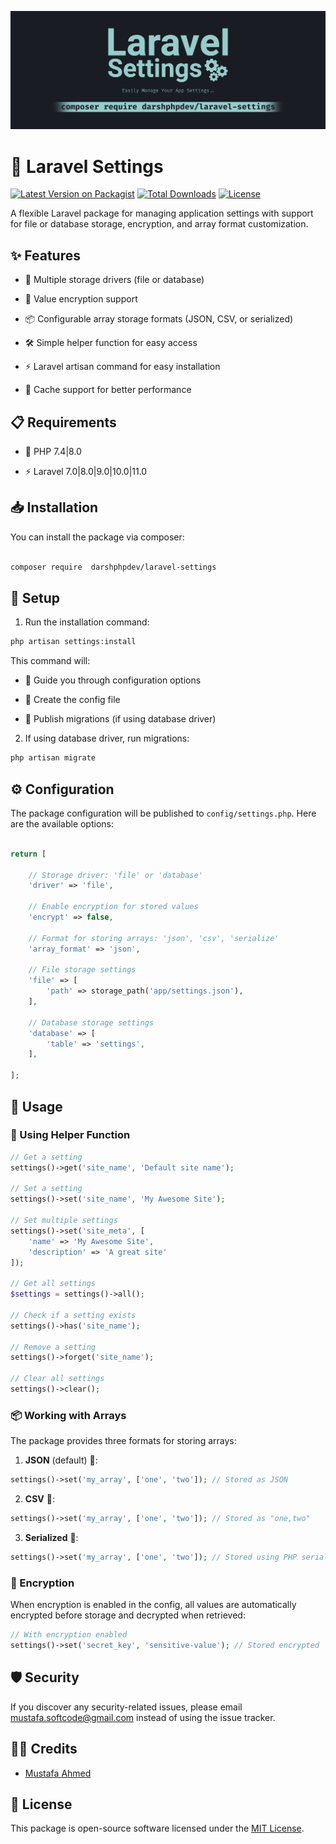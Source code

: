<p align="center"><img src="/art/socialcard.png" alt="Laravel Api Response Formatter"></p>

# 🔧 Laravel Settings

[![Latest Version on Packagist](https://img.shields.io/packagist/v/darshphpdev/laravel-settings.svg)](https://packagist.org/packages/darshphpdev/laravel-settings)
[![Total Downloads](https://img.shields.io/packagist/dt/darshphpdev/laravel-settings.svg)](https://packagist.org/packages/darshphpdev/laravel-settings)
[![License](https://img.shields.io/packagist/l/darshphpdev/laravel-settings.svg)](https://packagist.org/packages/darshphpdev/laravel-settings)

A flexible Laravel package for managing application settings with support for file or database storage, encryption, and array format customization.

  

## ✨ Features

  

- 💾 Multiple storage drivers (file or database)

- 🔐 Value encryption support

- 📦 Configurable array storage formats (JSON, CSV, or serialized)

- 🛠️ Simple helper function for easy access

- ⚡ Laravel artisan command for easy installation

- 🚀 Cache support for better performance

  

## 📋 Requirements

  

- 🐘 PHP 7.4|8.0

- ⚡ Laravel 7.0|8.0|9.0|10.0|11.0

  

## 📥 Installation

  

You can install the package via composer:

  

```bash

composer require  darshphpdev/laravel-settings

```

  

## 🔧 Setup

  

1. Run the installation command:

 
```bash
php artisan settings:install
```

  

This command will:

- 🎯 Guide you through configuration options

- 📝 Create the config file

- 🔄 Publish migrations (if using database driver)

  

2. If using database driver, run migrations:

```bash
php artisan migrate
```

  

## ⚙️ Configuration

  

The package configuration will be published to `config/settings.php`. Here are the available options:

  

```php

return [

	// Storage driver: 'file' or 'database'
	'driver' => 'file',

	// Enable encryption for stored values
	'encrypt' => false,

	// Format for storing arrays: 'json', 'csv', 'serialize'
	'array_format' => 'json',

	// File storage settings
	'file' => [
		'path' => storage_path('app/settings.json'),
	],

	// Database storage settings
	'database' => [
		'table' => 'settings',
	],

];

```

  

## 📖 Usage

  

### 🔨 Using Helper Function

  

```php
// Get a setting
settings()->get('site_name', 'Default site name');

// Set a setting
settings()->set('site_name', 'My Awesome Site');

// Set multiple settings
settings()->set('site_meta', [
	'name' => 'My Awesome Site',
	'description' => 'A great site'
]);

// Get all settings
$settings = settings()->all();

// Check if a setting exists
settings()->has('site_name');

// Remove a setting
settings()->forget('site_name');

// Clear all settings
settings()->clear();
```

  

  

### 📦 Working with Arrays

The package provides three formats for storing arrays:

1.  **JSON** (default) 📄:

```php
settings()->set('my_array', ['one', 'two']); // Stored as JSON
```

2.  **CSV** 📑:

```php
settings()->set('my_array', ['one', 'two']); // Stored as "one,two"
```

3.  **Serialized** 📎:
```php
settings()->set('my_array', ['one', 'two']); // Stored using PHP serialization
```

  

### 🔐 Encryption

When encryption is enabled in the config, all values are automatically encrypted before storage and decrypted when retrieved:
```php
// With encryption enabled
settings()->set('secret_key', 'sensitive-value'); // Stored encrypted
```

  

## 🛡️ Security

  

If you discover any security-related issues, please email mustafa.softcode@gmail.com instead of using the issue tracker.

  

## 👨‍💻 Credits
- [Mustafa Ahmed](https://github.com/darshphpdev)
## 📄 License

  

This package is open-source software licensed under the  [MIT License](https://opensource.org/licenses/MIT).
